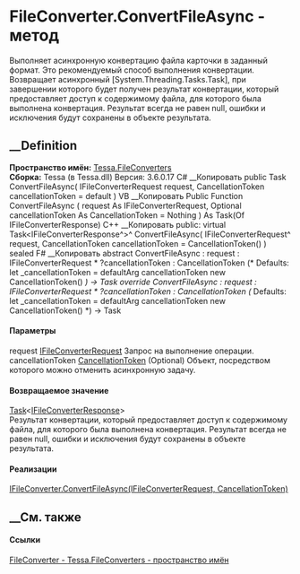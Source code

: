 # FileConverter.ConvertFileAsync - метод
Выполняет асинхронную конвертацию файла карточки в заданный формат. Это
рекомендуемый способ выполнения конвертации. Возвращает асинхронный
[System.Threading.Tasks.Task], при завершении которого будет получен результат
конвертации, который предоставляет доступ к содержимому файла, для которого
была выполнена конвертация. Результат всегда не равен null, ошибки и
исключения будут сохранены в объекте результата.
## __Definition
 **Пространство имён:** [Tessa.FileConverters](N_Tessa_FileConverters.htm)  
 **Сборка:** Tessa (в Tessa.dll) Версия: 3.6.0.17
C# __Копировать
     public Task<IFileConverterResponse> ConvertFileAsync(
    	IFileConverterRequest request,
    	CancellationToken cancellationToken = default
    )
VB __Копировать
     Public Function ConvertFileAsync ( 
    	request As IFileConverterRequest,
    	Optional cancellationToken As CancellationToken = Nothing
    ) As Task(Of IFileConverterResponse)
C++ __Копировать
     public:
    virtual Task<IFileConverterResponse^>^ ConvertFileAsync(
    	IFileConverterRequest^ request, 
    	CancellationToken cancellationToken = CancellationToken()
    ) sealed
F# __Копировать
     abstract ConvertFileAsync : 
            request : IFileConverterRequest * 
            ?cancellationToken : CancellationToken 
    (* Defaults:
            let _cancellationToken = defaultArg cancellationToken new CancellationToken()
    *)
    -> Task<IFileConverterResponse> 
    override ConvertFileAsync : 
            request : IFileConverterRequest * 
            ?cancellationToken : CancellationToken 
    (* Defaults:
            let _cancellationToken = defaultArg cancellationToken new CancellationToken()
    *)
    -> Task<IFileConverterResponse> 
#### Параметры
request
[IFileConverterRequest](T_Tessa_FileConverters_IFileConverterRequest.htm)
    Запрос на выполнение операции.
cancellationToken
[CancellationToken](https://learn.microsoft.com/dotnet/api/system.threading.cancellationtoken)
(Optional)
    Объект, посредством которого можно отменить асинхронную задачу.
#### Возвращаемое значение
[Task](https://learn.microsoft.com/dotnet/api/system.threading.tasks.task-1)<[IFileConverterResponse](T_Tessa_FileConverters_IFileConverterResponse.htm)>  
Результат конвертации, который предоставляет доступ к содержимому файла, для
которого была выполнена конвертация. Результат всегда не равен null, ошибки и
исключения будут сохранены в объекте результата.
#### Реализации
[IFileConverter.ConvertFileAsync(IFileConverterRequest,
CancellationToken)](M_Tessa_FileConverters_IFileConverter_ConvertFileAsync.htm)  
##  __См. также
#### Ссылки
[FileConverter - ](T_Tessa_FileConverters_FileConverter.htm)
[Tessa.FileConverters - пространство имён](N_Tessa_FileConverters.htm)
